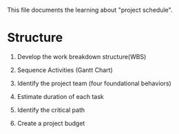 This file documents the learning about "project schedule".

# Structure

1. Develop the work breakdown structure(WBS)

2. Sequence Activities (Gantt Chart)

3. Identify the project team (four foundational behaviors)

4. Estimate duration of each task

5. Identify the critical path

6. Create a project budget
